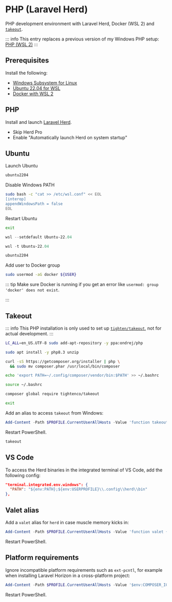 # PHP (Laravel Herd)

PHP development environment with Laravel Herd, Docker (WSL 2) and [`takeout`](https://github.com/tighten/takeout).

::: info
This entry replaces a previous version of my Windows PHP setup: [PHP (WSL 2)](php-wsl2)
:::


## Prerequisites
Install the following:
* [Windows Subsystem for Linux](https://www.microsoft.com/store/productid/9P9TQF7MRM4R)
* [Ubuntu 22.04 for WSL](https://www.microsoft.com/store/productid/9PN20MSR04DW)
* [Docker with WSL 2](https://docs.docker.com/docker-for-windows/wsl/)

## PHP

Install and launch [Laravel Herd](https://herd.laravel.com/windows).
* Skip Herd Pro
* Enable "Automatically launch Herd on system startup"

## Ubuntu

Launch Ubuntu

```ps1
ubuntu2204
```

Disable Windows PATH

```bash
sudo bash -c "cat >> /etc/wsl.conf" << EOL
[interop]
appendWindowsPath = false
EOL
```

Restart Ubuntu

```bash
exit
```

```ps1
wsl --setdefault Ubuntu-22.04
```

```ps1
wsl -t Ubuntu-22.04
```

```ps1
ubuntu2204
```

Add user to Docker group

```bash
sudo usermod -aG docker ${USER}
```

::: tip
Make sure Docker is running if you get an error like `usermod: group 'docker' does not exist`.

:::

## Takeout

::: info
This PHP installation is only used to set up [`tighten/takeout`](https://github.com/tighten/takeout), not for actual development.
:::

```bash
LC_ALL=en_US.UTF-8 sudo add-apt-repository -y ppa:ondrej/php
```

```bash
sudo apt install -y php8.3 unzip
```

```bash
curl -sS https://getcomposer.org/installer | php \
  && sudo mv composer.phar /usr/local/bin/composer
```

```bash
echo 'export PATH=~/.config/composer/vendor/bin:$PATH' >> ~/.bashrc
```

```bash
source ~/.bashrc
```


```bash
composer global require tightenco/takeout
```

```bash
exit
```

Add an alias to access `takeout` from Windows:

```ps1
Add-Content -Path $PROFILE.CurrentUserAllHosts -Value 'function takeout { wsl ~/.config/composer/vendor/bin/takeout @Args }'
```

Restart PowerShell.

```ps1
takeout
```

## VS Code 

To access the Herd binaries in the integrated terminal of VS Code, add the following config:

```json
"terminal.integrated.env.windows": {
  "PATH": "${env:PATH};${env:USERPROFILE}\\.config\\herd\\bin"
},
```

## Valet alias

Add a `valet` alias for `herd` in case muscle memory kicks in:

```ps1
Add-Content -Path $PROFILE.CurrentUserAllHosts -Value 'function valet { herd @Args }'
```

Restart PowerShell.

## Platform requirements

Ignore incompatible platform requirements such as `ext-pcntl`, for example when installing Laravel Horizon in a cross-platform project:

```ps1
Add-Content -Path $PROFILE.CurrentUserAllHosts -Value '$env:COMPOSER_IGNORE_PLATFORM_REQ = "ext-pcntl,ext-posix"'
```

Restart PowerShell.
